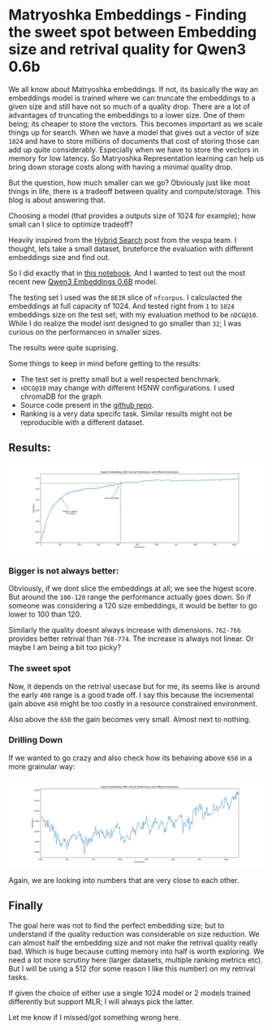# Matryoshka Embeddings - Finding the sweet spot between Embedding size and retrival quality for Qwen3 0.6b

We all know about Matryoshka embeddings. If not, its basically the way an embeddings model is trained where we can truncate the embeddings to a given size and still have not so much of a quality drop. There are a lot of advantages of truncating the embeddings to a lower size. One of them being; its cheaper to store the vectors. This becomes important as we scale things up for search. When we have a model that gives out a vector of size `1024` and have to store millions of documents that cost of storing those can add up quite considerably. Especially when we have to store the vectors in memory for low latency. So Matryoshka Representation learning can help us bring down storage costs along with having a minimal quality drop. 

But the question, how much smaller can we go? Obviously just like most things in life, there is a tradeoff between quality and compute/storage. This blog is about answering that. 

Choosing a model (that provides a outputs size of 1024 for example); how small can I slice to optimize tradeoff? 

Heavily inspired from the [Hybrid Search](https://docs.vespa.ai/en/tutorials/hybrid-search.html) post from the vespa team. I thought, lets take a small dataset, bruteforce the evaluation with different embeddings size and find out.

So I did exactly that in [this notebook](https://github.com/YashasviMantha/matryoshka-analysis/blob/main/analysis.ipynb). And I wanted to test out the most recent new [Qwen3 Embeddings 0.6B](https://huggingface.co/Qwen/Qwen3-Embedding-0.6B) model.

The testing set I used was the `BEIR` slice of `nfcorpus`. I calculacted the embeddings at full capacity of 1024. And tested right from `1` to `1024` embeddings size on the test set; with my evaluation method to be `nDCG@10`. While I do realize the model isnt designed to go smaller than `32`; I was curious on the performanceo in smaller sizes.

The results were quite suprising.

Some things to keep in mind before getting to the results:
- The test set is pretty small but a well respected benchmark.
- `nDCG@10` may change with different HSNW configurations. I used chromaDB for the graph
- Source code present in the [github repo](https://github.com/YashasviMantha/matryoshka-analysis).
- Ranking is a very data specifc task. Similar results might not be reproducible with a different dataset. 

## Results:

![Graph of performance and embeddings size](/public/images/Matryoshka%20Embeddings%20Graph%20of%20performance%20and%20embeddings%20size.png)

### Bigger is not always better:
Obviously, if we dont slice the embeddings at all; we see the higest score. But around the `100-120` range the performance actually goes down. So if someone was considering a 120 size embeddings, it would be better to go lower to 100 than 120.


Similarly the quality doesnt always increase with dimensions. `762-766` provides better retrival than `768-774`. The increase is always not linear. Or maybe I am being a bit too picky?

### The sweet spot
Now, it depends on the retrival usecase but for me, its seems like is around the early `400` range is a good trade off. I say this because the incremental gain above `450` might be too costly in a resource constrained environment.

Also above the `650` the gain becomes very small. Almost next to nothing.


### Drilling Down
If we wanted to go crazy and also check how its behaving above `650` in a more grainular way:


![Graph of performance and embeddings size](/public/images/Matryoshka%20Embeddings%20Graph%20of%20performance%20and%20embeddings%20size%20650%20slice.png)

Again, we are looking into numbers that are very close to each other. 


## Finally
The goal here was not to find the perfect embedding size; but to understand if the quality reduction was considerable on size reduction. We can almost half the embedding size and not make the retrival quality really bad. Which is huge because cutting memory into half is worth exploring. We need a lot more scrutiny here (larger datasets, multiple ranking metrics etc). But I will be using a 512 (for some reason I like this number) on my retrival tasks.

If given the choice of either use a single 1024 model or 2 models trained differently but support MLR; I will always pick the latter. 

Let me know if I missed/got something wrong here.